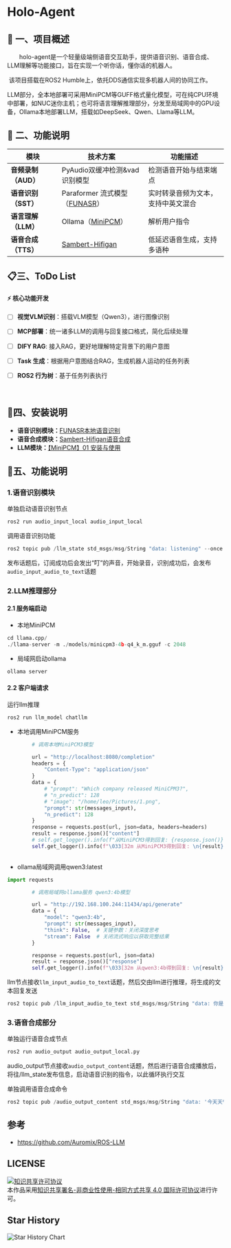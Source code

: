# Holo-Agent 

## 📌 一、项目概述

&emsp;&emsp;holo-agent​​ 是一个轻量级端侧语音交互助手，提供语音识别、语音合成、LLM理解等功能接口，旨在实现一个听你话，懂你话的机器人。

​	该项目搭载在ROS2 Humble上，依托DDS通信实现多机器人间的协同工作。

​	LLM部分，全本地部署可采用MiniPCM等GUFF格式量化模型，可在纯CPU环境中部署，如NUC迷你主机；也可将语言理解推理部分，分发至局域网中的GPU设备，Ollama本地部署LLM，搭载如DeepSeek、Qwen、Llama等LLM。



## 🧩 二、功能说明

| **模块**            | **技术方案**                                                 | **功能描述**                       |
| ------------------- | ------------------------------------------------------------ | ---------------------------------- |
| **音频录制（AUD）** | PyAudio双缓冲检测&vad识别模型                                | 检测语音开始与结束端点             |
| **语音识别（SST）** | Paraformer 流式模型（[FUNASR](https://github.com/modelscope/FunASR#installation)） | 实时转录音频为文本，支持中英文混合 |
| **语言理解（LLM）** | Ollama（[MiniPCM](https://github.com/OpenBMB/MiniCPM)）      | 解析用户指令                       |
| **语音合成（TTS）** | [Sambert-Hifigan](https://www.modelscope.cn/models/iic/speech_sambert-hifigan_tts_zh-cn_16k/file/view/master/README.md?status=1) | 低延迟语音生成，支持多语种         |



## 📋三、ToDo List

#### ⚡  **核心功能开发**

- [ ] **视觉VLM识别**：搭载VLM模型（Qwen3），进行图像识别
- [ ] **MCP部署**：统一诸多LLM的调用与回复接口格式，简化后续处理
- [ ] **DIFY RAG**: 接入RAG，更好地理解特定背景下的用户意图
- [ ] **Task 生成**：根据用户意图结合RAG，生成机器人运动的任务列表
- [ ] **ROS2 行为树**：基于任务列表执行



&emsp;&emsp;


## 🔧四、安装说明

- **语音识别模块：**[FUNASR本地语音识别](https://fvcs2dhq8qs.feishu.cn/wiki/FW0pw4ACziwjX9kUS9dc5r3jnKh?from=from_copylink&emsp;) 
- **语音合成模块：**[Sambert-Hifigan语音合成](https://fvcs2dhq8qs.feishu.cn/wiki/CwxmwHYpTilnAtkZtemcToeInyf?from=from_copylink)
- **LLM模块：**[【MiniPCM】01 安装与使用](https://fvcs2dhq8qs.feishu.cn/wiki/FOsrwjrywis8MGkElSLchl8unbc?from=from_copylink) 



## 🚀五、功能说明

### 1.语音识别模块

单独启动语音识别节点

```Python
ros2 run audio_input_local audio_input_local
```

调用语音识别功能

```Python
ros2 topic pub /llm_state std_msgs/msg/String "data: listening" --once
```

发布话题后，订阅成功后会发出“叮”的声音，开始录音，识别成功后，会发布`audio_input_audio_to_text`话题



### 2.LLM推理部分

#### **2.1 服务端启动**

- 本地MiniPCM

```Python
cd llama.cpp/
./llama-server -m ./models/minicpm3-4b-q4_k_m.gguf -c 2048 
```

- 局域网启动ollama

```Python
ollama server
```



#### 2.2 客户端请求

运行llm推理

```Python
ros2 run llm_model chatllm
```

- 本地调用MiniPCM服务

```Python
        # 调用本地MiniPCM3模型

        url = "http://localhost:8080/completion"
        headers = {
            "Content-Type": "application/json"
        }
        data = {
            # "prompt": "Which company released MiniCPM3?",
            # "n_predict": 128
            # "image": "/home/leo/Pictures/1.png",
            "prompt": str(messages_input),
            "n_predict": 128
        }
        response = requests.post(url, json=data, headers=headers)
        result = response.json()["content"]
        # self.get_logger().info(f"从MiniPCM3得到回复: {response.json()}")
        self.get_logger().info(f"\033[32m 从MiniPCM3得到回复: \n{result}\033[0m")
        
```

- ollama局域网调用qwen3:latest

```Python
import requests

        # 调用局域网ollama服务 qwen3:4b模型

        url = "http://192.168.100.244:11434/api/generate"
        data = {
            "model": "qwen3:4b",
            "prompt": str(messages_input),
            "think": False,  # 关键参数：关闭深度思考
            "stream": False  # 关闭流式响应以获取完整结果
        }

        response = requests.post(url, json=data)
        result = response.json()["response"]
        self.get_logger().info(f"\033[32m 从qwen3:4b得到回复: \n{result}\033[0m")
```

llm节点接收`llm_input_audio_to_text`话题，然后交由llm进行推理，将生成的文本回复发送

```Python
ros2 topic pub /llm_input_audio_to_text std_msgs/msg/String "data: 你是谁" --once
```



### 3.**语音合成部分**

单独运行语音合成节点

```Python
ros2 run audio_output audio_output_local.py
```

audio_output节点接收`audio_output_content`话题，然后进行语音合成播放后，将往/llm_state发布信息，启动语音识别的指令，以此循环执行交互

单独调用语音合成命令

```Python
ros2 topic pub /audio_output_content std_msgs/msg/String "data: '今天天气如何'" --once
```



## 参考

- https://github.com/Auromix/ROS-LLM




## LICENSE

<a rel="license" href="http://creativecommons.org/licenses/by-nc-sa/4.0/"><img alt="知识共享许可协议" style="border-width:0" src="https://img.shields.io/badge/license-CC%20BY--NC--SA%204.0-lightgrey" /></a><br />本作品采用<a rel="license" href="http://creativecommons.org/licenses/by-nc-sa/4.0/">知识共享署名-非商业性使用-相同方式共享 4.0 国际许可协议</a>进行许可。

## Star History

![Star History Chart](https://api.star-history.com/svg?repos=git@github.com:howe12/holo_agent.git&type=Date)
